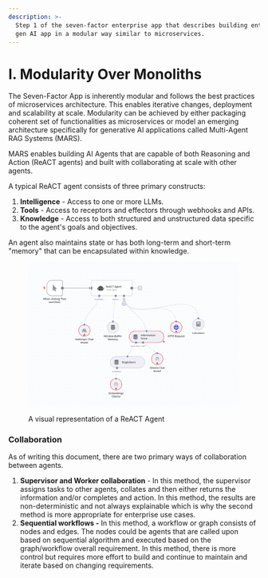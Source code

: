 ```yaml
---
description: >-
  Step 1 of the seven-factor enterprise app that describes building enterprise
  gen AI app in a modular way similar to microservices.
---
```


# I. Modularity Over Monoliths

The Seven-Factor App is inherently modular and follows the best practices of microservices architecture. This enables iterative changes, deployment and scalability at scale. Modularity can be achieved by either packaging coherent set of functionalities as microservices or model an emerging architecture specifically for generative AI applications called Multi-Agent RAG Systems (MARS).

MARS enables building AI Agents that are capable of both Reasoning and Action (ReACT agents) and built with collaborating at scale with other agents.&#x20;

A typical ReACT agent consists of three primary constructs:&#x20;

1. **Intelligence** - Access to one or more LLMs.
2. **Tools** - Access to receptors and effectors through webhooks and APIs.
3. **Knowledge** - Access to both structured and unstructured data specific to the agent's goals and objectives.&#x20;

An agent also maintains state or has both long-term and short-term "memory" that can be encapsulated within knowledge.

<figure><img src=".gitbook/assets/CleanShot 2024-08-14 at 06.56.03@2x.png" alt=""><figcaption><p>A visual representation of a ReACT Agent</p></figcaption></figure>

### Collaboration

As of writing this document, there are two primary ways of collaboration between agents.&#x20;

1. **Supervisor and Worker collaboration** - In this method, the supervisor assigns tasks to other agents, collates and then either returns the information and/or completes and action. In this method, the results are non-deterministic and not always explainable which is why the second method is more appropriate for enterprise use cases.
2. **Sequential workflows -** In this method, a workflow or graph consists of nodes and edges. The nodes could be agents that are called upon based on sequential algorithm and executed based on the graph/workflow overall requirement. In this method, there is more control but requires more effort to build and continue to maintain and iterate based on changing requirements.

